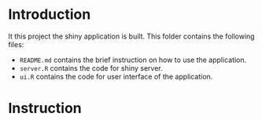 # Introduction
It this project the shiny application is built. This folder contains the following files:
* ```README.md``` contains the brief instruction on how to use the application.
* ```server.R``` contains the code for shiny server.
* ```ui.R``` contains the code for user interface of the application.

# Instruction
